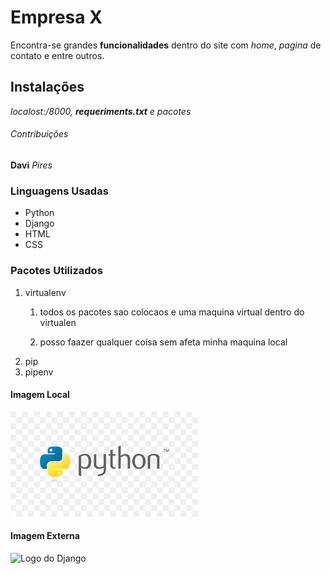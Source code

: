 # Empresa X

Encontra-se grandes **funcionalidades** dentro do site com *home*, *pagina* de contato e entre outros.

## Instalações

_localost:/8000, **requeriments.txt** e pacotes_

###### Contribuições 

__Davi__ _Pires_

### Linguagens Usadas

* Python
* Django
* HTML
* CSS

### Pacotes Utilizados

1. virtualenv
    1. todos os pacotes sao colocaos e uma maquina virtual dentro do virtualen

    2. posso faazer qualquer coisa sem afeta minha maquina local
2. pip
3. pipenv

#### Imagem Local

![Logo do Python](img/download.png)

#### Imagem Externa

![Logo do Django](https://br.images.search.yahoo.com/search/images?p=logo+do+django&fr=mcafee&type=E211BR714G0&imgurl=https%3A%2F%2Flogodix.com%2Flogo%2F1758790.gif#id=-1&iurl=https%3A%2F%2Flogodix.com%2Flogo%2F1758790.gif&action=click)